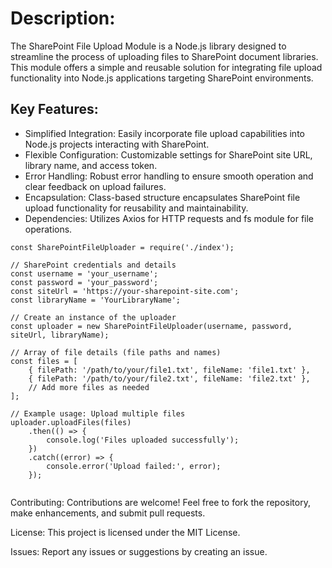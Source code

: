 # Description:

The SharePoint File Upload Module is a Node.js library designed to streamline the process of uploading files to SharePoint document libraries. This module offers a simple and reusable solution for integrating file upload functionality into Node.js applications targeting SharePoint environments.

## Key Features:

- Simplified Integration: Easily incorporate file upload capabilities into Node.js projects interacting with SharePoint.
- Flexible Configuration: Customizable settings for SharePoint site URL, library name, and access token.
- Error Handling: Robust error handling to ensure smooth operation and clear feedback on upload failures.
- Encapsulation: Class-based structure encapsulates SharePoint file upload functionality for reusability and maintainability.
- Dependencies: Utilizes Axios for HTTP requests and fs module for file operations.

```
const SharePointFileUploader = require('./index');

// SharePoint credentials and details
const username = 'your_username';
const password = 'your_password';
const siteUrl = 'https://your-sharepoint-site.com';
const libraryName = 'YourLibraryName';

// Create an instance of the uploader
const uploader = new SharePointFileUploader(username, password, siteUrl, libraryName);

// Array of file details (file paths and names)
const files = [
    { filePath: '/path/to/your/file1.txt', fileName: 'file1.txt' },
    { filePath: '/path/to/your/file2.txt', fileName: 'file2.txt' },
    // Add more files as needed
];

// Example usage: Upload multiple files
uploader.uploadFiles(files)
    .then(() => {
        console.log('Files uploaded successfully');
    })
    .catch((error) => {
        console.error('Upload failed:', error);
    });


```

Contributing: Contributions are welcome! Feel free to fork the repository, make enhancements, and submit pull requests.

License: This project is licensed under the MIT License.

Issues: Report any issues or suggestions by creating an issue.
